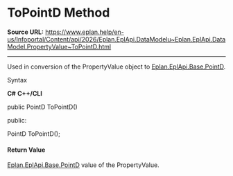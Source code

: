 # ToPointD Method

**Source URL:** https://www.eplan.help/en-us/Infoportal/Content/api/2026/Eplan.EplApi.DataModelu~Eplan.EplApi.DataModel.PropertyValue~ToPointD.html

---

Used in conversion of the PropertyValue object to [Eplan.EplApi.Base.PointD](Eplan.EplApi.Baseu~Eplan.EplApi.Base.PointD.html).

Syntax

**C#**
**C++/CLI**


public PointD ToPointD()

public:

PointD ToPointD();


#### Return Value

[Eplan.EplApi.Base.PointD](Eplan.EplApi.Baseu~Eplan.EplApi.Base.PointD.html) value of the PropertyValue.
